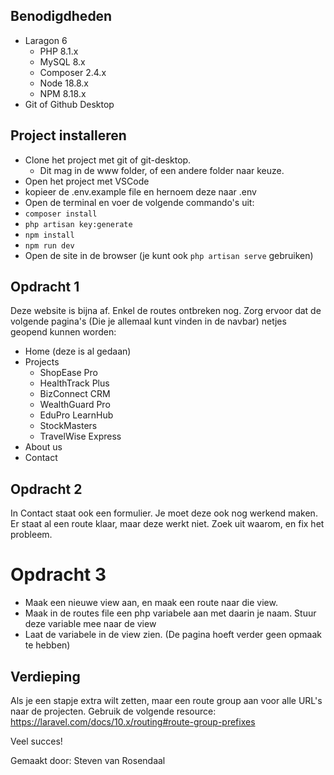 ## Benodigdheden

- Laragon 6
  - PHP 8.1.x
  - MySQL 8.x
  - Composer 2.4.x
  - Node 18.8.x
  - NPM 8.18.x
- Git of Github Desktop

## Project installeren

- Clone het project met git of git-desktop.
  - Dit mag in de www folder, of een andere folder naar keuze.
- Open het project met VSCode
- kopieer de .env.example file en hernoem deze naar .env
- Open de terminal en voer de volgende commando's uit:
- `composer install`
- `php artisan key:generate`
- `npm install`
- `npm run dev`
- Open de site in de browser (je kunt ook `php artisan serve` gebruiken)

## Opdracht 1

Deze website is bijna af. Enkel de routes ontbreken nog. Zorg ervoor dat de volgende pagina's (Die je allemaal kunt vinden in de navbar) netjes geopend kunnen worden:

- Home (deze is al gedaan)
- Projects
  - ShopEase Pro
  - HealthTrack Plus
  - BizConnect CRM
  - WealthGuard Pro
  - EduPro LearnHub
  - StockMasters
  - TravelWise Express
- About us
- Contact

## Opdracht 2

In Contact staat ook een formulier. Je moet deze ook nog werkend maken. Er staat al een route klaar, maar deze werkt niet. Zoek uit waarom, en fix het probleem.

# Opdracht 3

- Maak een nieuwe view aan, en maak een route naar die view. 
- Maak in de routes file een php variabele aan met daarin je naam. Stuur deze variable mee naar de view
- Laat de variabele in de view zien. (De pagina hoeft verder geen opmaak te hebben)

## Verdieping

Als je een stapje extra wilt zetten, maar een route group aan voor alle URL's naar de projecten. Gebruik de volgende resource: https://laravel.com/docs/10.x/routing#route-group-prefixes

Veel succes!

Gemaakt door: Steven van Rosendaal
